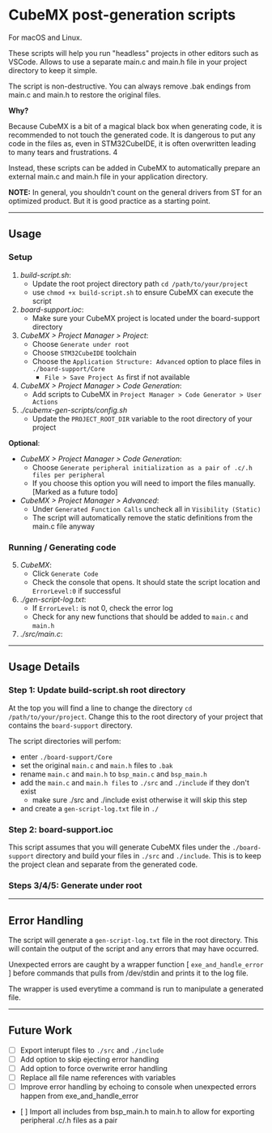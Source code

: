 # CubeMX post-generation scripts

For macOS and Linux.

These scripts will help you run "headless" projects in other editors such as VSCode. Allows to use a separate main.c and main.h file in your project directory to keep it simple. 

The script is non-destructive. You can always remove .bak endings from main.c and main.h to restore the original files.

__Why?__

Because CubeMX is a bit of a magical black box when generating code, it is recommended to not touch the generated code. It is dangerous to put any code in the files as, even in STM32CubeIDE, it is often overwritten leading to many tears and frustrations. 4

Instead, these scripts can be added in CubeMX to automatically prepare an external main.c and main.h file in your application directory.

__NOTE:__
In general, you shouldn't count on the general drivers from ST for an optimized product. But it is good practice as a starting point.

---

## Usage

### Setup
1. _build-script.sh_: 
    - Update the root project directory path `cd /path/to/your/project`
    - use `chmod +x build-script.sh` to ensure CubeMX can execute the script
2. _board-support.ioc_: 
    - Make sure your CubeMX project is located under the board-support directory
3. _CubeMX > Project Manager > Project_:
    - Choose `Generate under root`
    - Choose `STM32CubeIDE` toolchain
    - Choose the `Application Structure: Advanced` option to place files in `./board-support/Core`
        - `File > Save Project As` first if not available
4. _CubeMX > Project Manager > Code Generation_: 
    - Add scripts to CubeMX in `Project Manager > Code Generator > User Actions`
5. _./cubemx-gen-scripts/config.sh_
    - Update the `PROJECT_ROOT_DIR` variable to the root directory of your project

__Optional__: 
- _CubeMX > Project Manager > Code Generation_: 
    - Choose `Generate peripheral initialization as a pair of .c/.h files per peripheral`
    - If you choose this option you will need to import the files manually. [Marked as a future todo]
- _CubeMX > Project Manager > Advanced_:
    - Under `Generated Function Calls` uncheck all in `Visibility (Static)`
    - The script will automatically remove the static definitions from the main.c file anyway

### Running / Generating code
5. _CubeMX_:
    - Click `Generate Code`
    - Check the console that opens. It should state the script location and `ErrorLevel:0` if successful
7. _./gen-script-log.txt_:
    - If `ErrorLevel:` is not 0, check the error log
    - Check for any new functions that should be added to `main.c` and `main.h`
8. _./src/main.c_:

---
## Usage Details
### Step 1: Update build-script.sh root directory
At the top you will find a line to change the directory `cd /path/to/your/project`. Change this to the root directory of your project that contains the `board-support` directory.

The script directories will perfom: 
- enter `./board-support/Core`
- set the original `main.c` and `main.h` files to `.bak`
- rename `main.c` and `main.h` to `bsp_main.c` and `bsp_main.h`
- add the `main.c` and `main.h files` to `./src` and `./include` if they don't exist
    - make sure ./src and ./include exist otherwise it will skip this step
- and create a `gen-script-log.txt` file in `./`

### Step 2: board-support.ioc
This script assumes that you will generate CubeMX files under the `./board-support` directory and build your files in `./src` and `./include`. This is to keep the project clean and separate from the generated code.

### Steps 3/4/5: Generate under root

---

## Error Handling
The script will generate a `gen-script-log.txt` file in the root directory. This will contain the output of the script and any errors that may have occurred.

Unexpected errors are caught by a wrapper function [ `exe_and_handle_error` ] before commands that pulls from /dev/stdin and prints it to the log file.

The wrapper is used everytime a command is run to manipulate a generated file.

---

## Future Work

- [ ] Export interupt files to `./src` and `./include`
- [ ] Add option to skip ejecting error handling
- [ ] Add option to force overwrite error handling
- [ ] Replace all file name references with variables
- [ ] Improve error handling by echoing to console when unexpected errors happen from exe_and_handle_error
- [ ] Import all includes from bsp_main.h to main.h to allow for exporting peripheral .c/.h files as a pair